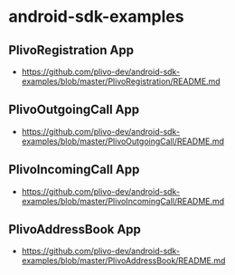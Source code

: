 # android-sdk-examples
## PlivoRegistration App 
* https://github.com/plivo-dev/android-sdk-examples/blob/master/PlivoRegistration/README.md

## PlivoOutgoingCall App
* https://github.com/plivo-dev/android-sdk-examples/blob/master/PlivoOutgoingCall/README.md

## PlivoIncomingCall App
* https://github.com/plivo-dev/android-sdk-examples/blob/master/PlivoIncomingCall/README.md

## PlivoAddressBook App
* https://github.com/plivo-dev/android-sdk-examples/blob/master/PlivoAddressBook/README.md
